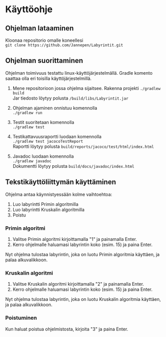 # Käyttöohje

## Ohjelman lataaminen

Kloonaa repositorio omalle koneellesi   
   `git clone https://github.com/Jannepen/Labyrintit.git`
   
   
## Ohjelman suorittaminen

Ohjelman toimivuus testattu linux-käyttöjärjestelmällä. Gradle komento saattaa olla eri toisilla käyttöjärjestelmillä.

1. Mene repositorioon jossa ohjelma sijaitsee. Rakenna projekti
   `./gradlew build`   
   Jar tiedosto löytyy polusta `/build/libs/Labyrintit.jar`

2. Ohjelman ajaminen onnistuu komennolla   
   `./gradlew run`


3. Testit suoritetaan komennolla   
   `./gradlew test`
   
4. Testikattavuusraportti luodaan komennolla   
   `./gradlew test jacocoTestReport`   
   Raportti löytyy polusta `build/reports/jacoco/test/html/index.html`

5. Javadoc luodaan komennolla   
   `./gradlew javadoc`   
   Dokumentti löytyy polusta `build/docs/javadoc/index.html`
   
   
## Tekstikäyttöliittymän käyttäminen

Ohjelma antaa käynnistyessään kolme vaihtoehtoa:

1) Luo labyrintti Primin algoritmilla
2) Luo labyrintti Kruskalin algoritmilla
3) Poistu

### Primin algoritmi

1) Valitse Primin algoritmi kirjoittamalla "1" ja painamalla Enter.
2) Kerro ohjelmalle haluamasi labyrintin koko (esim. 15) ja paina Enter.

Nyt ohjelma tulostaa labyrintin, joka on luotu Primin algoritmia käyttäen, ja palaa alkuvalikkoon.

### Kruskalin algoritmi

1) Valitse Kruskalin algoritmi kirjoittamalla "2" ja painamalla Enter.
2) Kerro ohjelmalle haluamasi labyrintin koko (esim. 15) ja paina Enter.

Nyt ohjelma tulostaa labyrintin, joka on luotu Kruskalin algoritmia käyttäen, ja palaa alkuvalikkoon.

### Poistuminen

Kun haluat poistua ohjelmistosta, kirjoita "3" ja paina Enter.




